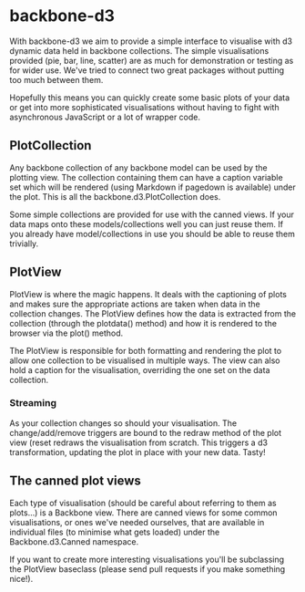 # backbone-d3
With backbone-d3 we aim to provide a simple interface to visualise with d3
dynamic data held in backbone collections. The simple visualisations provided
(pie, bar, line, scatter) are as much for demonstration or testing as for wider
use. We've tried to connect two great packages without putting too much between
them.

Hopefully this means you can quickly create some basic plots of your data or
get into more sophisticated visualisations without having to fight with
asynchronous JavaScript or a lot of wrapper code.

## PlotCollection
Any backbone collection of any backbone model can be used by the plotting view.
The collection containing them can have a caption variable set which will be
rendered (using Markdown if pagedown is available) under the plot. This is all
the backbone.d3.PlotCollection does.

Some simple collections are provided for use with the canned views. If your
data maps onto these models/collections well you can just reuse them. If you
already have model/collections in use you should be able to reuse them
trivially.

## PlotView
PlotView is where the magic happens. It deals with the captioning of plots and
makes sure the appropriate actions are taken when data in the collection
changes. The PlotView defines how the data is extracted from the collection
(through the plotdata() method) and how it is rendered to the browser via the
plot() method.

The PlotView is responsible for both formatting and rendering the plot to allow
one collection to be visualised in multiple ways. The view can also hold a
caption for the visualisation, overriding the one set on the data collection.

### Streaming
As your collection changes so should your visualisation. The change/add/remove
triggers are bound to the redraw method of the plot view (reset redraws the
visualisation from scratch. This triggers a d3 transformation, updating the
plot in place with your new data. Tasty!

## The canned plot views
Each type of visualisation (should be careful about referring to them as
plots...) is a Backbone view. There are canned views for some common
visualisations, or ones we've needed ourselves, that are available in
individual files (to minimise what gets loaded) under the Backbone.d3.Canned
namespace.

If you want to create more interesting visualisations you'll be subclassing the
PlotView baseclass (please send pull requests if you make something nice!).
